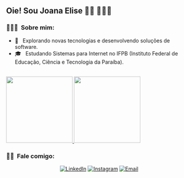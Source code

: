 <h2> Oie! Sou Joana Elise 👋🏾 👩🏾‍💻</h2>

<h3> 👨🏻‍💻 &nbsp;Sobre mim: </h3>

- 🤔 &nbsp; Explorando novas tecnologias e desenvolvendo soluções de software.
- 🎓 &nbsp; Estudando Sistemas para Internet no IFPB (Instituto Federal de Educação, Ciência e Tecnologia da Paraíba).

<br/>

<a href="https://github.com/joanaeliseal">
  <img height="180em" src="https://github-readme-stats.vercel.app/api?username=joanaeliseal&theme=buefy&show_icons=true" />
  <img height="180em" src="https://github-readme-stats.vercel.app/api/top-langs/?username=joanaeliseal&theme=buefy&layout=compact" />
</a>

<br/>

<h3> 🤝🏻 &nbsp;Fale comigo: </h3>

<p align="center">
<a href="https://www.linkedin.com/in/joanaeliseal/"><img alt="LinkedIn" src="https://img.shields.io/badge/LinkedIn-Joana%20Elise%20-blue?style=flat-square&logo=linkedin"></a>
<a href="https://www.instagram.com/joanaelise/"><img alt="Instagram" src="https://img.shields.io/badge/Instagram-joanaelise_-blue?style=flat-square&logo=instagram"></a>
<a href="mailto:joanaelise@gmail.com"><img alt="Email" src="https://img.shields.io/badge/Email-joanaelise@gmail.com-blue?style=flat-square&logo=gmail"></a>
</p>

<!---
joanaeliseal/joanaeliseal is a ✨ special ✨ repository because its `README.md` (this file) appears on your GitHub profile.
You can click the Preview link to take a look at your changes.
--->
